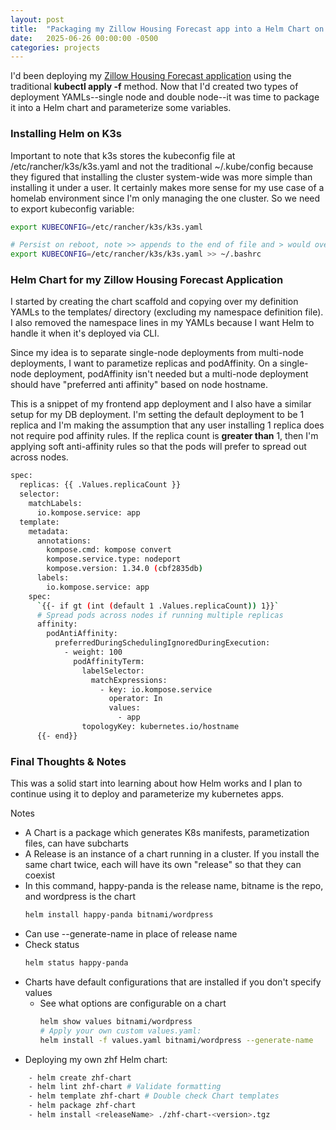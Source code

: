 ```yaml
---
layout: post
title:  "Packaging my Zillow Housing Forecast app into a Helm Chart on K3s"
date:   2025-06-26 00:00:00 -0500
categories: projects
---
```

I'd been deploying my [Zillow Housing Forecast application](https://github.com/dstanecki/zillow-housing-forecast/) using the traditional **kubectl apply -f** method. Now that I'd created two types of deployment YAMLs--single node and double node--it was time to package it into a Helm chart and parameterize some variables.<!--break-->

### **Installing Helm on K3s**

Important to note that k3s stores the kubeconfig file at /etc/rancher/k3s/k3s.yaml and not the traditional ~/.kube/config because they figured that installing the cluster system-wide was more simple than installing it under a user. It certainly makes more sense for my use case of a homelab environment since I'm only managing the one cluster. So we need to export kubeconfig variable:

```bash
export KUBECONFIG=/etc/rancher/k3s/k3s.yaml

# Persist on reboot, note >> appends to the end of file and > would overwrite it
export KUBECONFIG=/etc/rancher/k3s/k3s.yaml >> ~/.bashrc 
```

### **Helm Chart for my Zillow Housing Forecast Application**

I started by creating the chart scaffold and copying over my definition YAMLs to the templates/ directory (excluding my namespace definition file). I also removed the namespace lines in my YAMLs because I want Helm to handle it when it's deployed via CLI. 

Since my idea is to separate single-node deployments from multi-node deployments, I want to parametize replicas and podAffinity. On a single-node deployment, podAffinity isn't needed but a multi-node deployment should have "preferred anti affinity" based on node hostname.

This is a snippet of my frontend app deployment and I also have a similar setup for my DB deployment. I'm setting the default deployment to be 1 replica and I'm making the assumption that any user installing 1 replica does not require pod affinity rules. If the replica count is **greater than** 1, then I'm applying soft anti-affinity rules so that the pods will prefer to spread out across nodes.

```bash
spec:
  replicas: {{ .Values.replicaCount }}
  selector:
    matchLabels:
      io.kompose.service: app
  template:
    metadata:
      annotations:
        kompose.cmd: kompose convert
        kompose.service.type: nodeport
        kompose.version: 1.34.0 (cbf2835db)
      labels:
        io.kompose.service: app
    spec:
      `{{- if gt (int (default 1 .Values.replicaCount)) 1}}`
      # Spread pods across nodes if running multiple replicas
      affinity:
        podAntiAffinity:
          preferredDuringSchedulingIgnoredDuringExecution:
            - weight: 100
              podAffinityTerm:
                labelSelector:
                  matchExpressions:
                    - key: io.kompose.service
                      operator: In
                      values:
                        - app
                topologyKey: kubernetes.io/hostname
      {{- end}}
```


### **Final Thoughts & Notes**

This was a solid start into learning about how Helm works and I plan to continue using it to deploy and parameterize my kubernetes apps.

Notes
- A Chart is a package which generates K8s manifests, parametization files, can have subcharts
- A Release is an instance of a chart running in a cluster. If you install the same chart twice, each will have its own "release" so that they can coexist
- In this command, happy-panda is the release name, bitname is the repo, and wordpress is the chart
    ```bash 
    helm install happy-panda bitnami/wordpress
    ```
- Can use --generate-name in place of release name
- Check status
    ```bash
    helm status happy-panda
    ```
- Charts have default configurations that are installed if you don't specify values 
    - See what options are configurable on a chart 
        ```bash
        helm show values bitnami/wordpress
        # Apply your own custom values.yaml:
        helm install -f values.yaml bitnami/wordpress --generate-name
        ```
- Deploying my own zhf Helm chart: 
```bash
    - helm create zhf-chart
    - helm lint zhf-chart # Validate formatting
    - helm template zhf-chart # Double check Chart templates
    - helm package zhf-chart
    - helm install <releaseName> ./zhf-chart-<version>.tgz
```